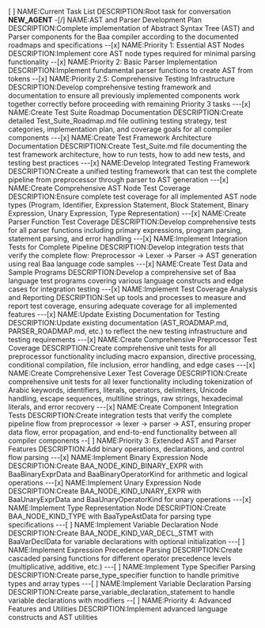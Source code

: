 [ ] NAME:Current Task List DESCRIPTION:Root task for conversation __NEW_AGENT__
-[/] NAME:AST and Parser Development Plan DESCRIPTION:Complete implementation of Abstract Syntax Tree (AST) and Parser components for the Baa compiler according to the documented roadmaps and specifications
--[x] NAME:Priority 1: Essential AST Nodes DESCRIPTION:Implement core AST node types required for minimal parsing functionality
--[x] NAME:Priority 2: Basic Parser Implementation DESCRIPTION:Implement fundamental parser functions to create AST from tokens
--[x] NAME:Priority 2.5: Comprehensive Testing Infrastructure DESCRIPTION:Develop comprehensive testing framework and documentation to ensure all previously implemented components work together correctly before proceeding with remaining Priority 3 tasks
---[x] NAME:Create Test Suite Roadmap Documentation DESCRIPTION:Create detailed Test_Suite_Roadmap.md file outlining testing strategy, test categories, implementation plan, and coverage goals for all compiler components
---[x] NAME:Create Test Framework Architecture Documentation DESCRIPTION:Create Test_Suite.md file documenting the test framework architecture, how to run tests, how to add new tests, and testing best practices
---[x] NAME:Develop Integrated Testing Framework DESCRIPTION:Create a unified testing framework that can test the complete pipeline from preprocessor through parser to AST generation
---[x] NAME:Create Comprehensive AST Node Test Coverage DESCRIPTION:Ensure complete test coverage for all implemented AST node types (Program, Identifier, Expression Statement, Block Statement, Binary Expression, Unary Expression, Type Representation)
---[x] NAME:Create Parser Function Test Coverage DESCRIPTION:Develop comprehensive tests for all parser functions including primary expressions, program parsing, statement parsing, and error handling
---[x] NAME:Implement Integration Tests for Complete Pipeline DESCRIPTION:Develop integration tests that verify the complete flow: Preprocessor → Lexer → Parser → AST generation using real Baa language code samples
---[x] NAME:Create Test Data and Sample Programs DESCRIPTION:Develop a comprehensive set of Baa language test programs covering various language constructs and edge cases for integration testing
---[x] NAME:Implement Test Coverage Analysis and Reporting DESCRIPTION:Set up tools and processes to measure and report test coverage, ensuring adequate coverage for all implemented features
---[x] NAME:Update Existing Documentation for Testing DESCRIPTION:Update existing documentation (AST_ROADMAP.md, PARSER_ROADMAP.md, etc.) to reflect the new testing infrastructure and testing requirements
---[x] NAME:Create Comprehensive Preprocessor Test Coverage DESCRIPTION:Create comprehensive unit tests for all preprocessor functionality including macro expansion, directive processing, conditional compilation, file inclusion, error handling, and edge cases
---[x] NAME:Create Comprehensive Lexer Test Coverage DESCRIPTION:Create comprehensive unit tests for all lexer functionality including tokenization of Arabic keywords, identifiers, literals, operators, delimiters, Unicode handling, escape sequences, multiline strings, raw strings, hexadecimal literals, and error recovery
---[x] NAME:Create Component Integration Tests DESCRIPTION:Create integration tests that verify the complete pipeline flow from preprocessor → lexer → parser → AST, ensuring proper data flow, error propagation, and end-to-end functionality between all compiler components
--[ ] NAME:Priority 3: Extended AST and Parser Features DESCRIPTION:Add binary operations, declarations, and control flow parsing
---[x] NAME:Implement Binary Expression Node DESCRIPTION:Create BAA_NODE_KIND_BINARY_EXPR with BaaBinaryExprData and BaaBinaryOperatorKind for arithmetic and logical operations
---[x] NAME:Implement Unary Expression Node DESCRIPTION:Create BAA_NODE_KIND_UNARY_EXPR with BaaUnaryExprData and BaaUnaryOperatorKind for unary operations
---[x] NAME:Implement Type Representation Node DESCRIPTION:Create BAA_NODE_KIND_TYPE with BaaTypeAstData for parsing type specifications
---[ ] NAME:Implement Variable Declaration Node DESCRIPTION:Create BAA_NODE_KIND_VAR_DECL_STMT with BaaVarDeclData for variable declarations with optional initialization
---[ ] NAME:Implement Expression Precedence Parsing DESCRIPTION:Create cascaded parsing functions for different operator precedence levels (multiplicative, additive, etc.)
---[ ] NAME:Implement Type Specifier Parsing DESCRIPTION:Create parse_type_specifier function to handle primitive types and array types
---[ ] NAME:Implement Variable Declaration Parsing DESCRIPTION:Create parse_variable_declaration_statement to handle variable declarations with modifiers
--[ ] NAME:Priority 4: Advanced Features and Utilities DESCRIPTION:Implement advanced language constructs and AST utilities